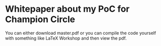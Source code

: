 # Whitepaper about my PoC for Champion Circle

You can either download master.pdf or you can compile the code yourself with something like LaTeX Workshop and then view the pdf.
